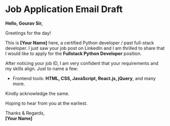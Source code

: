 # Job Application Email Draft

**Hello, Gourav Sir,**  

Greetings for the day!  

This is **[Your Name]** here, a certified Python developer / past full-stack developer. I just saw your job post on LinkedIn and I am thrilled to share that I would like to apply for the **Fullstack Python Developer** position.  

After noticing your job ID, I am very confident that your requirements and my skills align. Just to name a few:  
- Frontend tools: **HTML, CSS, JavaScript, React.js, jQuery**, and many more.  

Kindly acknowledge the same.  

Hoping to hear from you at the earliest.  

Thanks & Regards,  
**[Your Name]**  
